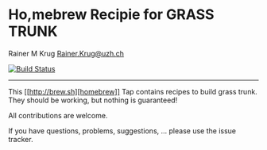Ho,mebrew Recipie for GRASS TRUNK
================
Rainer M Krug <Rainer.Krug@uzh.ch>

[![Build Status](https://travis-ci.org/GRASS-GIS/homebrew-grass-dev.svg?branch=master)](https://travis-ci.org/GRASS-GIS/homebrew-grass-dev)

---

This [[http://brew.sh][homebrew]] Tap contains recipes to build grass trunk. They should be working, but nothing is guaranteed!

All contributions are welcome.

If you have questions, problems, suggestions, ... please use the issue tracker.
